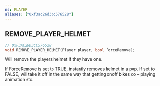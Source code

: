 ```yaml
---
ns: PLAYER
aliases: ["0xf3ac26d3cc576528"]
---
```

## REMOVE_PLAYER_HELMET

```c
// 0xF3AC26D3CC576528
void REMOVE_PLAYER_HELMET(Player player, bool ForceRemove);
```

Will remove the players helmet if they have one.

If ForceRemove is set to TRUE, instantly removes helmet in a pop. If set to FALSE, will take it off in the same way that getting onoff bikes do – playing animation etc.

